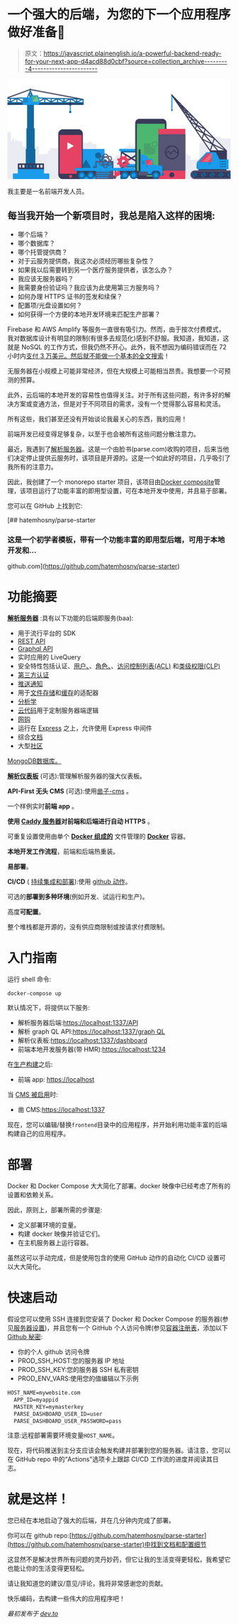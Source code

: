 # 一个强大的后端，为您的下一个应用程序做好准备🚀

> 原文：<https://javascript.plainenglish.io/a-powerful-backend-ready-for-your-next-app-d4acd88d0cbf?source=collection_archive---------4----------------------->

![](img/6e964051935d9c23f5c08d936c6d6129.png)

我主要是一名前端开发人员。

## 每当我开始一个新项目时，我总是陷入这样的困境:

*   哪个后端？
*   哪个数据库？
*   哪个托管提供商？
*   对于云服务提供商，我这次必须经历哪些复杂性？
*   如果我以后需要转到另一个医疗服务提供者，该怎么办？
*   我应该无服务器吗？
*   我需要身份验证吗？我应该为此使用第三方服务吗？
*   如何办理 HTTPS 证书的签发和续保？
*   配置项/光盘设置如何？
*   如何获得一个方便的本地开发环境来匹配生产部署？

Firebase 和 AWS Amplify 等服务一直很有吸引力。然而，由于按次付费模式，我对数据库设计有明显的限制(有很多去规范化)感到不舒服。我知道，我知道，这就是 NoSQL 的工作方式，但我仍然不开心。此外，我不想因为编码错误而在 72 小时内[支付 3 万美元。然后](https://hackernoon.com/how-we-spent-30k-usd-in-firebase-in-less-than-72-hours-307490bd24d)[就不能做一个基本的全文搜索](https://firebase.google.com/docs/firestore/solutions/search)！

无服务器在小规模上可能非常经济，但在大规模上可能相当昂贵。我想要一个可预测的预算。

此外，云后端的本地开发的容易性也值得关注。对于所有这些问题，有许多好的解决方案或变通方法，但是对于不同项目的需求，没有一个觉得那么容易和灵活。

所有这些，我们甚至还没有开始谈论我最关心的东西，我的应用！

前端开发已经变得足够复杂，以至于也会被所有这些问题分散注意力。

最近，我遇到了[解析服务器](https://github.com/parse-community/parse-server)。这是一个由脸书(parse.com)收购的项目，后来当他们决定停止提供云服务时，该项目是开源的。这是一个如此好的项目，几乎吸引了我所有的注意力。

因此，我创建了一个 monorepo starter 项目，该项目由[Docker composite](https://docs.docker.com/compose/)管理，该项目运行了功能丰富的即用型设置，可在本地开发中使用，并且易于部署。

您可以在 GitHub 上找到它:

[](https://github.com/hatemhosny/parse-starter) [## hatemhosny/parse-starter

### 这是一个初学者模板，带有一个功能丰富的即用型后端，可用于本地开发和…

github.com](https://github.com/hatemhosny/parse-starter) 

# 功能摘要

[**解析服务器**](https://github.com/parse-community/parse-server) :具有以下功能的后端即服务(baa):

*   用于流行平台的 SDK
*   [REST API](https://docs.parseplatform.org/rest/guide/)
*   [Graphql API](https://docs.parseplatform.org/graphql/guide/)
*   实时应用的 LiveQuery
*   安全特性包括认证、[用户、](https://docs.parseplatform.org/js/guide/#users)、[角色、](https://docs.parseplatform.org/js/guide/#roles)、[访问控制列表(ACL)](https://docs.parseplatform.org/rest/guide/#object-level-access-control) 和[类级权限(CLP)](https://docs.parseplatform.org/rest/guide/#class-level-permissions)
*   [第三方认证](https://docs.parseplatform.org/parse-server/guide/#oauth-and-3rd-party-authentication)
*   [推送通知](https://docs.parseplatform.org/parse-server/guide/#push-notifications)
*   用于[文件存储](https://docs.parseplatform.org/parse-server/guide/#configuring-file-adapters)和[缓存](https://docs.parseplatform.org/parse-server/guide/#configuring-cache-adapters)的适配器
*   [分析学](https://docs.parseplatform.org/rest/guide/#analytics)
*   [云代码](https://docs.parseplatform.org/rest/guide/#cloud-code)用于定制服务器端逻辑
*   [网钩](https://docs.parseplatform.org/rest/guide/#hooks)
*   运行在 [Express](https://expressjs.com/) 之上，允许使用 Express 中间件
*   综合[文档](https://docs.parseplatform.org/)
*   大型[社区](https://github.com/parse-community)

[MongoDB数据库。](https://www.mongodb.com/)

[**解析仪表板**](https://github.com/parse-community/parse-dashboard) (可选):管理解析服务器的强大仪表板。

**API-First 无头 CMS** (可选):使用[凿子-cms](https://chiselcms.com/) 。

一个样例实时**前端 app** 。

**使用 [Caddy 服务器](https://caddyserver.com/)对前端和后端进行自动 HTTPS** 。

可重复设置使用由单个 [**Docker 组成的**](https://docs.docker.com/compose) 文件管理的 [**Docker**](https://www.docker.com/) 容器。

**本地开发工作流程**，前端和后端热重装。

**易部署**。

**CI/CD** ( [持续集成和部署](https://www.atlassian.com/continuous-delivery/principles/continuous-integration-vs-delivery-vs-deployment)):使用 [github 动作](https://docs.github.com/en/free-pro-team@latest/actions)。

可选的**部署到多种环境**(例如开发、试运行和生产)。

高度**可配置**。

整个堆栈都是开源的，没有供应商限制或按请求付费限制。

# 入门指南

运行 shell 命令:

```
docker-compose up
```

默认情况下，将提供以下服务:

*   解析服务器后端:[https://localhost:1337/API](https://localhost:1337/api)
*   解析 graph QL API:[https://localhost:1337/graph QL](https://localhost:1337/graphql)
*   解析仪表板:[https://localhost:1337/dashboard](https://localhost:1337/dashboard)
*   前端本地开发服务器(带 HMR):[https://localhost:1234](https://localhost:1234)

在[生产构建](https://github.com/hatemhosny/parse-starter#production-build)之后:

*   前端 app: [https://localhost](https://localhost)

当 [CMS 被启用](https://github.com/hatemhosny/parse-starter#headless-cms)时:

*   凿 CMS:[https://localhost:1337](https://localhost:1337)

现在，您可以编辑/替换`frontend`目录中的应用程序，并开始利用功能丰富的后端构建自己的应用程序。

# 部署

Docker 和 Docker Compose 大大简化了部署。docker 映像中已经考虑了所有的设置和依赖关系。

因此，原则上，部署所需的步骤是:

*   定义部署环境的变量。
*   构建 docker 映像并验证它们。
*   在主机服务器上运行容器。

虽然这可以手动完成，但是使用包含的使用 GitHub 动作的自动化 CI/CD 设置可以大大简化。

# 快速启动

假设您可以使用 SSH 连接到您安装了 Docker 和 Docker Compose 的服务器(参见[服务器设置](https://github.com/hatemhosny/parse-starter#server-setup))，并且您有一个 GitHub 个人访问令牌(参见[容器注册表](https://github.com/hatemhosny/parse-starter#container-registry)，添加以下 [Github 秘密](https://github.com/hatemhosny/parse-starter#github-secrets):

*   你的个人 github 访问令牌
*   PROD_SSH_HOST:您的服务器 IP 地址
*   PROD_SSH_KEY:您的服务器 SSH 私有密钥
*   PROD_ENV_VARS:使用您的值编辑以下示例

```
HOST_NAME=mywebsite.com
  APP_ID=myappid
  MASTER_KEY=mymasterkey
  PARSE_DASHBOARD_USER_ID=user
  PARSE_DASHBOARD_USER_PASSWORD=pass
```

注意:远程部署需要环境变量`HOST_NAME`。

现在，将代码推送到主分支应该会触发构建并部署到您的服务器。请注意，您可以在 GitHub repo 中的“Actions”选项卡上跟踪 CI/CD 工作流的进度并阅读其日志。

# 就是这样！

您已经在本地启动了强大的后端，并在几分钟内完成了部署。

你可以在 github repo:[https://github.com/hatemhosny/parse-starter](https://github.com/hatemhosny/parse-starter)中找到文档和配置细节

这显然不是解决世界所有问题的灵丹妙药，但它让我的生活变得更轻松，我希望它也能让你的生活变得更轻松。

请让我知道您的建议/意见/评论，我将非常感谢您的贡献。

快乐编码，去构建一些伟大的应用程序吧！

*最初发布于* [*dev.to*](https://dev.to/hatemhosny/a-powerful-backend-ready-for-your-next-app-55a)